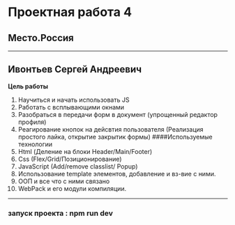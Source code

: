 # Проектная работа 4 
## Место.Россия 
______
## Ивонтьев Сергей Андреевич 
__Цель работы__
1. Научиться и начать использовать JS 
2. Работать с всплывающими окнами
3. Разобраться в передачи форм в документ (упрощенный редактор профиля)
4. Реагирование кнопок на дейсвтия пользователя (Реализация простого лайка, открытие закрытик формы)
####Используемые технологии
1. Html (Деление на блоки Header/Main/Footer)
2. Css (Flex/Grid/Позиционирование)
3. JavaScript (Add/remove classlist/ Popup)
4. Использование template элементов, добавление и вз-вие с ними. 
5. OOП и все что с ними связано
6. WebPack и его модули компиляции.
____
### запуск проекта : __npm run dev__